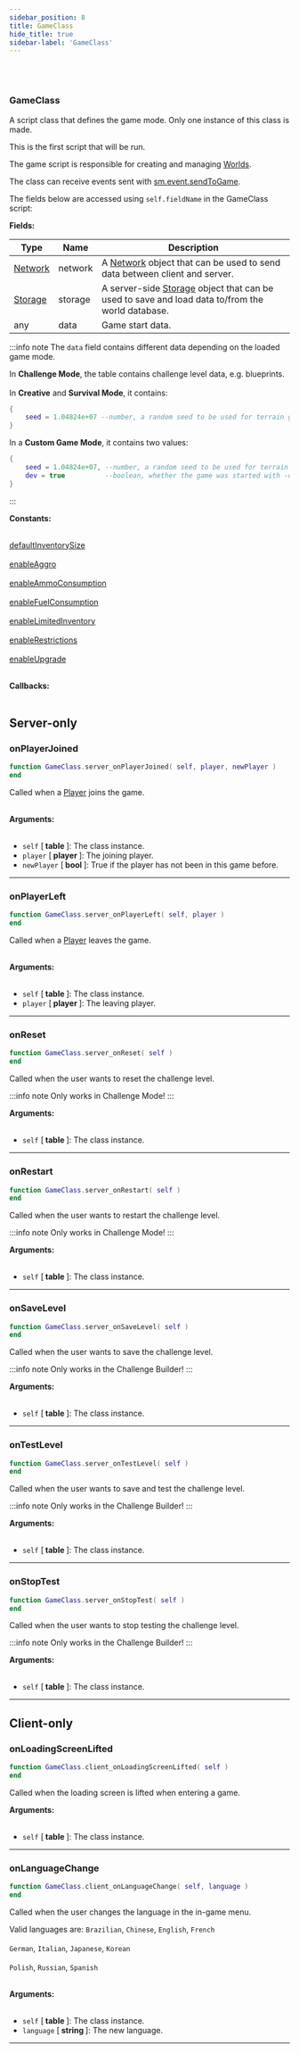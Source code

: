 ```yaml
---
sidebar_position: 8
title: GameClass
hide_title: true
sidebar-label: 'GameClass'
---
```


<br></br>

### GameClass
A script class that defines the game mode. Only one instance of this class is made.

This is the first script that will be run.

The game script is responsible for creating and managing [Worlds](/lua/Game-Script-Environment/Userdata/World).

The class can receive events sent with [sm.event.sendToGame](/lua/Game-Script-Environment/Static-Functions/sm.event#sendtogame).

The fields below are accessed using <code>self.fieldName</code> in the GameClass script:

<strong>Fields:</strong>

| Type        | Name           | Description |
| ----------- | -----------    | ----------- |
| [Network](/lua/Game-Script-Environment/Userdata/Network) | network | A [Network](/lua/Game-Script-Environment/Userdata/Network) object that can be used to send data between client and server. |
| [Storage](/lua/Game-Script-Environment/Userdata/Storage) | storage | A server-side [Storage](/lua/Game-Script-Environment/Userdata/Storage) object that can be used to save and load data to/from the world database. |
| any | data | Game start data. |

:::info note
The <code>data</code> field contains different data depending on the loaded game mode.

In <strong>Challenge Mode</strong>, the table contains challenge level data, e.g. blueprints. <br></br>
In <strong>Creative</strong> and <strong>Survival Mode</strong>, it contains:

```lua
{
	seed = 1.04824e+07 --number, a random seed to be used for terrain generation
}
```
In a <strong>Custom Game Mode</strong>, it contains two values:

```lua
{
	seed = 1.04824e+07, --number, a random seed to be used for terrain generation
	dev = true			--boolean, whether the game was started with -dev or not
}
```

:::

<strong>Constants:</strong> <br></br>

[defaultInventorySize](/Game-Script-Environment/Constants#gameclass) <br></br>
[enableAggro](/Game-Script-Environment/Constants#gameclass) <br></br>
[enableAmmoConsumption](/Game-Script-Environment/Constants#gameclass) <br></br>
[enableFuelConsumption](/Game-Script-Environment/Constants#gameclass) <br></br>
[enableLimitedInventory](/Game-Script-Environment/Constants#gameclass) <br></br>
[enableRestrictions](/Game-Script-Environment/Constants#gameclass) <br></br>
[enableUpgrade](/Game-Script-Environment/Constants#gameclass) <br></br>


<strong>Callbacks:</strong> <br></br>

## Server-only

### onPlayerJoined

```lua
function GameClass.server_onPlayerJoined( self, player, newPlayer )
end
```
Called when a [Player](/lua/Game-Script-Environment/Userdata/Player) joins the game. <br></br>

<strong>Arguments:</strong> <br></br>

- <code>self</code> [<strong> table </strong>]: The class instance.
- <code>player</code> [<strong> player </strong>]: The joining player.
- <code>newPlayer</code> [<strong> bool </strong>]: True if the player has not been in this game before.

---

### onPlayerLeft

```lua
function GameClass.server_onPlayerLeft( self, player )
end
```
Called when a [Player](/lua/Game-Script-Environment/Userdata/Player) leaves the game. <br></br>

<strong>Arguments:</strong> <br></br>

- <code>self</code> [<strong> table </strong>]: The class instance.
- <code>player</code> [<strong> player </strong>]: The leaving player.

---

### onReset

```lua
function GameClass.server_onReset( self )
end
```
Called when the user wants to reset the challenge level.

:::info note
Only works in Challenge Mode!
:::

<strong>Arguments:</strong> <br></br>

- <code>self</code> [<strong> table </strong>]: The class instance.

---

### onRestart

```lua
function GameClass.server_onRestart( self )
end
```
Called when the user wants to restart the challenge level.

:::info note
Only works in Challenge Mode!
:::

<strong>Arguments:</strong> <br></br>

- <code>self</code> [<strong> table </strong>]: The class instance.

---

### onSaveLevel

```lua
function GameClass.server_onSaveLevel( self )
end
```
Called when the user wants to save the challenge level.

:::info note
Only works in the Challenge Builder!
:::

<strong>Arguments:</strong> <br></br>

- <code>self</code> [<strong> table </strong>]: The class instance.

---

### onTestLevel

```lua
function GameClass.server_onTestLevel( self )
end
```
Called when the user wants to save and test the challenge level.

:::info note
Only works in the Challenge Builder!
:::

<strong>Arguments:</strong> <br></br>

- <code>self</code> [<strong> table </strong>]: The class instance.

---

### onStopTest

```lua
function GameClass.server_onStopTest( self )
end
```
Called when the user wants to stop testing the challenge level.

:::info note
Only works in the Challenge Builder!
:::

<strong>Arguments:</strong> <br></br>

- <code>self</code> [<strong> table </strong>]: The class instance.

---

## Client-only

### onLoadingScreenLifted

```lua
function GameClass.client_onLoadingScreenLifted( self )
end
```
Called when the loading screen is lifted when entering a game.

<strong>Arguments:</strong> <br></br>

- <code>self</code> [<strong> table </strong>]: The class instance.

---

### onLanguageChange

```lua
function GameClass.client_onLanguageChange( self, language )
end
```
Called when the user changes the language in the in-game menu.

Valid languages are:
<code>Brazilian</code>, <code>Chinese</code>, <code>English</code>, <code>French</code> <br></br>
<code>German</code>, <code>Italian</code>, <code>Japanese</code>, <code>Korean</code> <br></br>
<code>Polish</code>, <code>Russian</code>, <code>Spanish</code> <br></br>

<strong>Arguments:</strong> <br></br>

- <code>self</code> [<strong> table </strong>]: The class instance.
- <code>language</code> [<strong> string </strong>]: The new language.

---